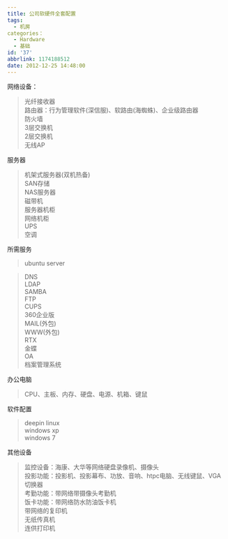 ```yaml
---
title: 公司软硬件全套配置
tags:
  - 机房
categories：
  - Hardware
  - 基础
id: '37'
abbrlink: 1174188512
date: 2012-12-25 14:48:00
---
```


网络设备：  

> 光纤接收器  
> 路由器：行为管理软件(深信服)、软路由(海蜘蛛)、企业级路由器  
> 防火墙  
> 3层交换机  
> 2层交换机  
> 无线AP  

  
服务器  

> 机架式服务器(双机热备)  
> SAN存储  
> NAS服务器  
> 磁带机  
> 服务器机柜  
> 网络机柜  
> UPS  
> 空调  
>   

所需服务  

> ubuntu server  

> DNS  
> LDAP  
> SAMBA  
> FTP  
> CUPS  
> 360企业版  
> MAIL(外包)  
> WWW(外包)  
> RTX  
> 金蝶  
> OA  
> 档案管理系统  
>   

办公电脑  

> CPU、主板、内存、硬盘、电源、机箱、键鼠  

  
软件配置  

> deepin linux  
> windows xp  
> windows 7  
>   

  
其他设备  

> 监控设备：海康、大华等网络硬盘录像机、摄像头  
> 投影功能：投影机、投影幕布、功放、音响、htpc电脑、无线键鼠、VGA切换器  
> 考勤功能：带网络带摄像头考勤机  
> 饭卡功能：带网络防水防油饭卡机  
> 带网络的复印机  
> 无纸传真机  
> 连供打印机
